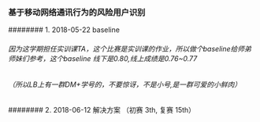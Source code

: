 ### 基于移动网络通讯行为的风险用户识别

######## 1. 2018-05-22 baseline 

###### 因为这学期担任实训课TA，这个比赛是实训课的作业，所以做个baseline给师弟师妹们参考，这个baseline 线下是0.80,线上成绩是0.76~0.77
###### （所以LB上有一群DM+学号的，不要惊讶，不是小号,是一群可爱的小鲜肉）




######## 2. 2018-06-12 解决方案 （初赛 3th, 复赛 15th）



